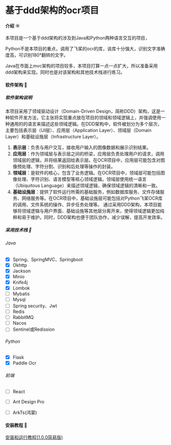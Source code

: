 # 基于ddd架构的ocr项目

#### 介绍 :sunny: 

本项目是一个基于ddd架构的涉及到Java和Python两种语言交互的项目，

Python不是本项目的重点，调用了飞桨的ocr的库，该库十分强大，识别文字准确度高，可识别180°翻转的文字。

Java在市面上mvc架构的项目较多，本项目打算一点一点扩大，所以准备采用ddd架构来实现。同时也是对该架构和其他技术栈进行练习。

#### 软件架构  :wrench: 

##### 软件架构说明

本项目采用了领域驱动设计（Domain-Driven Design，简称DDD）架构，这是一种软件开发方法，它主张将实现重点放在项目的领域和领域逻辑上，并强调使用一种通用的的语言来描述这些领域逻辑。在DDD架构中，软件被划分为多个层次，主要包括表示层（UI层）、应用层（Application Layer）、领域层（Domain Layer）和基础设施层（Infrastructure Layer）。

1. **表示层**：负责与用户交互，接收用户输入的图像数据和展示识别结果。
2. **应用层**：作为领域层与表示层之间的桥梁，应用层负责处理用户的请求，调用领域层的逻辑，并将结果返回给表示层。在OCR项目中，应用层可能包含对图像预处理、字符分割、识别和后处理等操作的封装。
3. **领域层**：是软件的核心，包含了业务逻辑。在OCR项目中，领域层可能包括图像处理、字符识别、语言模型等核心领域逻辑。领域层使用统一语言（Ubiquitous Language）来描述领域逻辑，确保领域逻辑的清晰和一致。
4. **基础设施层**：提供了软件运行所需的基础服务，例如数据库服务、文件存储服务、网络服务等。在OCR项目中，基础设施层可能包括对Python飞桨OCR库的调用、文件系统的操作、异步任务处理等。
   通过采用DDD架构，本项目能够将领域逻辑与用户界面、基础设施等其他层分离开来，使得领域逻辑更加纯粹和易于维护。同时，DDD架构也便于团队协作，减少误解，提高开发效率。

##### 采用技术栈  :key: 

###### Java

- [x] Spring、SpringMVC、Springboot
- [x] Okhttp
- [x] Jackson
- [x] Minio
- [x] Knife4j
- [x] Lombok
- [ ] Mybatis
- [ ] Mysql
- [ ] Spring security、Jwt
- [ ] Redis
- [ ] RabbitMQ
- [ ] Nacos
- [ ] Sentinel或Redission

###### Python

- [x] Flask
- [x] Paddle Ocr

###### 前端

- [ ] React
- [ ] Ant Design Pro
- [ ] ArkTs(鸿蒙)


#### 安装教程  :book: 


[安装和运行教程(1.0.0简易版)](https://github.com/Laurc2004/ocr-ddd/wiki/%E5%AE%89%E8%A3%85%E5%92%8C%E8%BF%90%E8%A1%8C%E6%95%99%E7%A8%8B(1.0.0%E7%AE%80%E6%98%93%E7%89%88))
